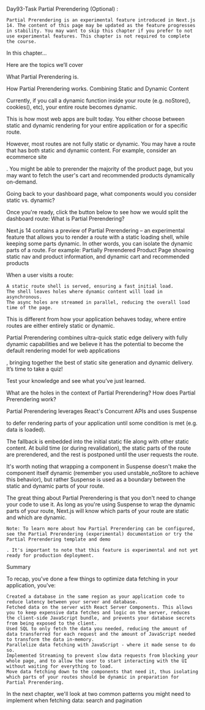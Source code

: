 Day93-Task  Partial Prerendering (Optional) :

    Partial Prerendering is an experimental feature introduced in Next.js 14. The content of this page may be updated as the feature progresses in stability. You may want to skip this chapter if you prefer to not use experimental features. This chapter is not required to complete the course.

In this chapter...

Here are the topics we’ll cover

What Partial Prerendering is.

How Partial Prerendering works.
Combining Static and Dynamic Content

Currently, if you call a dynamic function inside your route (e.g. noStore(), cookies(), etc), your entire route becomes dynamic.

This is how most web apps are built today. You either choose between static and dynamic rendering for your entire application or for a specific route.

However, most routes are not fully static or dynamic. You may have a route that has both static and dynamic content. For example, consider an ecommerce site

. You might be able to prerender the majority of the product page, but you may want to fetch the user's cart and recommended products dynamically on-demand.

Going back to your dashboard page, what components would you consider static vs. dynamic?

Once you're ready, click the button below to see how we would split the dashboard route:
What is Partial Prerendering?

Next.js 14 contains a preview of Partial Prerendering – an experimental feature that allows you to render a route with a static loading shell, while keeping some parts dynamic. In other words, you can isolate the dynamic parts of a route. For example:
Partially Prerendered Product Page showing static nav and product information, and dynamic cart and recommended products

When a user visits a route:

    A static route shell is served, ensuring a fast initial load.
    The shell leaves holes where dynamic content will load in asynchronous.
    The async holes are streamed in parallel, reducing the overall load time of the page.

This is different from how your application behaves today, where entire routes are either entirely static or dynamic.

Partial Prerendering combines ultra-quick static edge delivery with fully dynamic capabilities and we believe it has the potential to become the default rendering model for web applications

, bringing together the best of static site generation and dynamic delivery.
It’s time to take a quiz!

Test your knowledge and see what you’ve just learned.

What are the holes in the context of Partial Prerendering?
How does Partial Prerendering work?

Partial Prerendering leverages React's Concurrent APIs
and uses Suspense

to defer rendering parts of your application until some condition is met (e.g. data is loaded).

The fallback is embedded into the initial static file along with other static content. At build time (or during revalidation), the static parts of the route are prerendered, and the rest is postponed until the user requests the route.

It's worth noting that wrapping a component in Suspense doesn't make the component itself dynamic (remember you used unstable_noStore to achieve this behavior), but rather Suspense is used as a boundary between the static and dynamic parts of your route.

The great thing about Partial Prerendering is that you don't need to change your code to use it. As long as you're using Suspense to wrap the dynamic parts of your route, Next.js will know which parts of your route are static and which are dynamic.

    Note: To learn more about how Partial Prerendering can be configured, see the Partial Prerendering (experimental) documentation or try the Partial Prerendering template and demo

    . It's important to note that this feature is experimental and not yet ready for production deployment.

Summary

To recap, you've done a few things to optimize data fetching in your application, you've:

    Created a database in the same region as your application code to reduce latency between your server and database.
    Fetched data on the server with React Server Components. This allows you to keep expensive data fetches and logic on the server, reduces the client-side JavaScript bundle, and prevents your database secrets from being exposed to the client.
    Used SQL to only fetch the data you needed, reducing the amount of data transferred for each request and the amount of JavaScript needed to transform the data in-memory.
    Parallelize data fetching with JavaScript - where it made sense to do so.
    Implemented Streaming to prevent slow data requests from blocking your whole page, and to allow the user to start interacting with the UI without waiting for everything to load.
    Move data fetching down to the components that need it, thus isolating which parts of your routes should be dynamic in preparation for Partial Prerendering.

In the next chapter, we'll look at two common patterns you might need to implement when fetching data: search and pagination